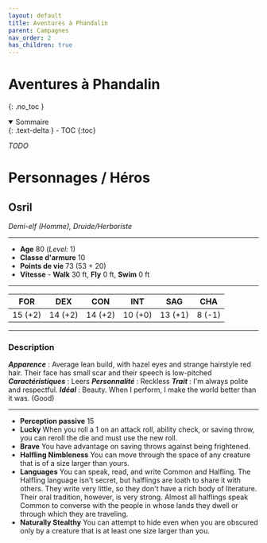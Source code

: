 ```yaml
---
layout: default
title: Aventures à Phandalin
parent: Campagnes
nav_order: 2
has_children: true
---
```


# Aventures à Phandalin
{: .no_toc }

<details open markdown="block">
  <summary>
    Sommaire
  </summary>
  {: .text-delta }
- TOC
{:toc}
</details>

*TODO*

# Personnages / Héros

## Osril
 
*Demi-elf (Homme), Druide/Herboriste*
___

 - **Age** 80 (*Level:* 1)
 - **Classe d'armure** 10
 - **Points de vie** 73 (53 + 20)
 - **Vitesse** - **Walk** 30 ft, **Fly** 0 ft, **Swim** 0 ft

___

|FOR|DEX|CON|INT|SAG|CHA|
|:---:|:---:|:---:|:---:|:---:|:---:|
|15 (+2)|14 (+2)|14 (+2)|10 (+0)|13 (+1)|8 (-1)|
___

### Description
 
***Apparence*** : Average lean build, with hazel eyes and strange hairstyle red hair. Their face has small scar and their speech is low-pitched
***Caractéristiques*** :  Leers
***Personnalité*** :  Reckless
***Trait*** : I&#39;m always polite and respectful.
***Idéal*** : Beauty. When I perform, I make the world better than it was. (Good)

___
 - **Perception passive** 15
 - **Lucky** When you roll a 1 on an attack roll, ability check, or saving throw, you can reroll the die and must use the new roll.
 - **Brave** You have advantage on saving throws against being frightened.
 - **Halfling Nimbleness** You can move through the space of any creature that is of a size larger than yours.
 - **Languages** You can speak, read, and write Common and Halfling. The Halfling language isn&#39;t secret, but halflings are loath to share it with others. They write very little, so they don&#39;t have a rich body of literature. Their oral tradition, however, is very strong. Almost all halflings speak Common to converse with the people in whose lands they dwell or through which they are traveling.
 - **Naturally Stealthy** You can attempt to hide even when you are obscured only by a creature that is at least one size larger than you.



